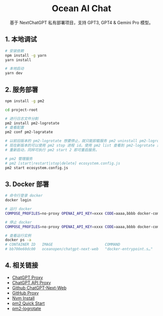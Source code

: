 <div align="center">

<h1 align="center">Ocean AI Chat</h1>

基于 NextChatGPT 私有部署项目，支持 GPT3, GPT4 & Gemini Pro 模型。

</div>

## 1. 本地调试

```bash
# 安装依赖
npm install -g yarn
yarn install

# 本地启动
yarn dev
```

## 2. 服务部署

```bash
npm install -g pm2

cd project-root

# 进行日志文件分割
pm2 install pm2-logrotate
# 查看配置
pm2 conf pm2-logratate

# 以前旧版本的 pm2-logrotate 想要停止，就只能卸载服务 pm2 uninstall pm2-logrotate。
# 现在新版本的可以使用 pm2 stop 进程 id。使用 pm2 list 查看到 pm2-logrotate 进程 id 为 2，执行 pm2 stop 2 即可停止服务。
# 重新启动，同样可执行 pm2 start 2 即可重启服务。

# pm2 管理服务
# pm2 [start|restart|stop|delete] ecosystem.config.js
pm2 start ecosystem.config.js
```

## 3. Docker 部署

```bash
# 命令行登录 docker
docker login

# 运行 docker
COMPOSE_PROFILES=no-proxy OPENAI_API_KEY=xxxx CODE=aaaa,bbbb docker-compose up -d

# 停止 docker
COMPOSE_PROFILES=no-proxy OPENAI_API_KEY=xxxx CODE=aaaa,bbbb docker-compose stop

# 查看运行实例
docker ps -a
# CONTAINER ID   IMAGE                        COMMAND                   CREATED          STATUS                      PORTS     NAMES
# bb700e60dc00   oceanopen/chatgpt-next-web   "docker-entrypoint.s…"   12 minutes ago   Exited (0) 48 seconds ago             chatgpt-next-web
```

## 4. 相关链接

- [ChatGPT Proxy](https://bewildcard.com/api)
- [ChatGPT API Proxy](https://2233.ai/api)
- [Github ChatGPT-Next-Web](https://github.com/ChatGPTNextWeb/ChatGPT-Next-Web)
- [GitHub Proxy](https://ghgo.xyz/)
- [Nvm Install](https://github.com/nvm-sh/nvm)
- [pm2 Quick Start](https://pm2.keymetrics.io/docs/usage/quick-start/)
- [pm2-logrotate](https://github.com/keymetrics/pm2-logrotate#configure)

